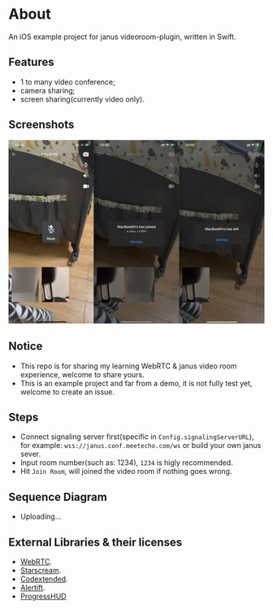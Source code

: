 # About
An iOS example project for janus videoroom-plugin, written in Swift.

## Features

- 1 to many video conference;
- camera sharing;
- screen sharing(currently video only).

## Screenshots

![Video Room](resource/screenshot%402x.png)

## Notice

- This repo is for sharing my learning WebRTC & janus video room experience, welcome to share yours.
- This is an example project and far from a demo, it is not fully test yet, welcome to create an issue.

## Steps

- Connect signaling server first(specific in `Config.signalingServerURL`), 
for example: `wss://janus.conf.meetecho.com/ws` or build your own janus sever.
- Input room number(such as: 1234), `1234` is higly recommended.
- Hit `Join Room`, will joined the video room if nothing goes wrong.

## Sequence Diagram

- Uploading...

## External Libraries & their licenses
- [WebRTC](https://github.com/stasel/WebRTC).
- [Starscream](https://github.com/daltoniam/Starscream).
- [Codextended](https://github.com/JohnSundell/Codextended). 
- [Alertift](https://github.com/sgr-ksmt/Alertift).
- [ProgressHUD](https://github.com/relatedcode/ProgressHUD)
